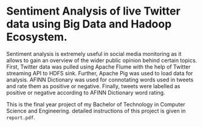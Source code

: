 # Sentiment Analysis of live Twitter data using Big Data and Hadoop Ecosystem.

Sentiment analysis is extremely useful in social media monitoring as it allows to gain an overview of the wider public opinion behind certain topics. First, Twitter data was pulled using Apache Flume with the help of Twitter streaming API to HDFS sink. Further, Apache Pig was used to load data for analysis. AFINN Dictionary was used for connotating words used in tweets and rate them as positive or negative. Finally, tweets were labelled as positive or negative according to AFINN Dictionary word rating.

This is the final year project of my Bachelor of Technology in Computer Science and Engineering.
detailed instructions of this project is given in `report.pdf`.
